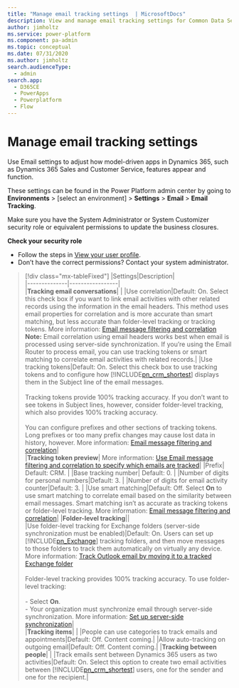 ```yaml
---
title: "Manage email tracking settings  | MicrosoftDocs"
description: View and manage email tracking settings for Common Data Service.
author: jimholtz
ms.service: power-platform
ms.component: pa-admin
ms.topic: conceptual
ms.date: 07/31/2020
ms.author: jimholtz 
search.audienceType: 
  - admin
search.app:
  - D365CE
  - PowerApps
  - Powerplatform
  - Flow
---
```

# Manage email tracking settings

Use Email settings to adjust how model-driven apps in Dynamics 365, such as Dynamics 365 Sales and Customer Service, features appear and function.

These settings can be found in the Power Platform admin center by going to **Environments** > [select an environment] > **Settings** > **Email** > **Email Tracking**.

Make sure you have the System Administrator or System Customizer security role or equivalent permissions to update the business closures.

**Check your security role**

- Follow the steps in [View your user profile](https://docs.microsoft.com/powerapps/user/view-your-user-profile).
- Don’t have the correct permissions? Contact your system administrator.

> [!div class="mx-tableFixed"]
> |Settings|Description|  
> |--------------|-----------------|  
> |**Tracking email conversations**| |
> |Use correlation|Default: On. Select this check box if you want to link email activities with other related records using the information in the email headers. This method uses email properties for correlation and is more accurate than smart matching, but less accurate than folder-level tracking or tracking tokens. More information: [Email message filtering and correlation](email-message-filtering-correlation.md) **Note:**  Email correlation using email headers works best when email is processed using server-side synchronization. If you’re using the Email Router to process email, you can use tracking tokens or smart matching to correlate email activities with related records.|
> |Use tracking tokens|Default: On. Select this check box to use tracking tokens and to configure how [!INCLUDE[pn_crm_shortest](../includes/pn-crm-shortest.md)] displays them in the Subject line of the email messages.<br /><br /> Tracking tokens provide 100% tracking accuracy. If you don’t want to see tokens in Subject lines, however, consider folder-level tracking, which also provides 100% tracking accuracy.<br /><br /> You can configure prefixes and other sections of tracking tokens. Long prefixes or too many prefix changes may cause lost data in history, however. More information: [Email message filtering and correlation](email-message-filtering-correlation.md)|  
> |**Tracking token preview**| More information: [Use Email message filtering and correlation to specify which emails are tracked](email-message-filtering-correlation.md)|
> |Prefix| Default: CRM. |
> |Base tracking number| Default: 0. |
> |Number of digits for personal numbers|Default: 3. |
> |Number of digits for email activity counter|Default: 3. |
> |Use smart matching|Default: Off. Select **On** to use smart matching to correlate email based on the similarity between email messages. Smart matching isn’t as accurate as tracking tokens or folder-level tracking. More information: [Email message filtering and correlation](email-message-filtering-correlation.md)|
> |**Folder-level tracking**||  
> |Use folder-level tracking for Exchange folders (server-side synchronization must be enabled)|Default: On. Users can set up [!INCLUDE[pn_Exchange](../includes/pn-exchange.md)] tracking folders, and then move messages to those folders to track them automatically on virtually any device. More information: [Track Outlook email by moving it to a tracked Exchange folder](track-outlook-email-by-moving-it-tracked-exchange-folder.md)<br /><br /> Folder-level tracking provides 100% tracking accuracy. To use folder-level tracking:<br /><br /> -   Select **On**.<br />-   Your organization must synchronize email through server-side synchronization. More information: [Set up server-side synchronization](set-up-server-side-synchronization-of-email-appointments-contacts-and-tasks.md)|  
> |**Tracking items**| |
> |People can use categories to track emails and appointments|Default: Off. Content coming.|
> |Allow auto-tracking on outgoing email|Default: Off. Content coming.|
> |**Tracking between people**| |
> |Track emails sent between Dynamics 365 users as two activities|Default: On. Select this option to create two email activities between [!INCLUDE[pn_crm_shortest](../includes/pn-crm-shortest.md)] users, one for the sender and one for the recipient.| 
